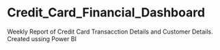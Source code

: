 # Credit_Card_Financial_Dashboard 
Weekly Report of Credit Card Transacction Details and Customer Details. Created ussing Power BI


